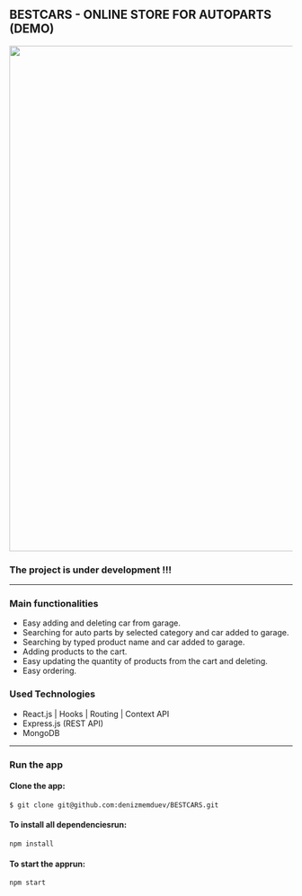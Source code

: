 ## BESTCARS - ONLINE STORE FOR AUTOPARTS (DEMO)



<img src="https://res.cloudinary.com/denizmemduev/image/upload/v1643662936/Deniz%20Memduev/mac-laptop-png-13_g7avgm.png" width="900"  />

### The project is under development  !!!
<hr/>
  

 

 ### Main functionalities 

 -   Easy adding and deleting car from garage.
 -   Searching for auto parts by selected category and car added to garage.
 -   Searching by typed product name and  car added to garage.
 -   Adding products to the cart.
 -   Easy updating the quantity of products from the cart and deleting.
 -   Easy ordering.
 
### Used Technologies
  - React.js | Hooks | Routing | Context API
  - Express.js (REST API)
  - MongoDB

  <hr/>
  
### Run the app 

#### Clone the app: 
  `$ git clone git@github.com:denizmemduev/BESTCARS.git`

#### To install all dependenciesrun: 
  `npm install`

#### To start the apprun: 
 `npm start`


